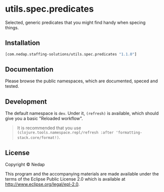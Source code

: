 # utils.spec.predicates

Selected, generic predicates that you might find handy when specing things.

## Installation

```clojure
[com.nedap.staffing-solutions/utils.spec.predicates "1.1.0"]
```

## Documentation

Please browse the public namespaces, which are documented, speced and tested.

## Development

The default namespace is `dev`. Under it, `(refresh)` is available, which should give you a basic "Reloaded workflow".

> It is recommended that you use `(clojure.tools.namespace.repl/refresh :after 'formatting-stack.core/format!)`.

## License

Copyright © Nedap

This program and the accompanying materials are made available under the terms of the Eclipse Public License 2.0 which is available at http://www.eclipse.org/legal/epl-2.0.
